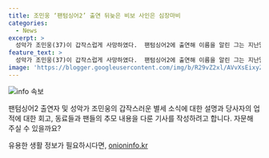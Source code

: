```yaml
---
title: 조민웅 ‘팬텀싱어2’ 출연 뒤늦은 비보 사인은 심장마비
categories:
  - News
excerpt: >
  성악가 조민웅(37)이 갑작스럽게 사망하였다.  팬텀싱어2에 출연해 이름을 알린 그는 지난달 29일 자택에서 숨진 채 발견되었고, 사인은 심장마비로 밝혀졌다. 연세대 성악과 출신으로, 팬들과 동료들은 그를 추모하며 애도의 마음을 전했다. 팬텀싱어1 출신 권서경과 가수 미스터붐박스도 그의 명복을 비는 글을 남겼다. 클릭하여 더 읽어보세요.
feature_text: >
  성악가 조민웅(37)이 갑작스럽게 사망하였다.  팬텀싱어2에 출연해 이름을 알린 그는 지난달 29일 자택에서 숨진 채 발견되었고, 사인은 심장마비로 밝혀졌다. 연세대 성악과 출신으로, 팬들과 동료들은 그를 추모하며 애도의 마음을 전했다. 팬텀싱어1 출신 권서경과 가수 미스터붐박스도 그의 명복을 비는 글을 남겼다. 클릭하여 더 읽어보세요.
image: 'https://blogger.googleusercontent.com/img/b/R29vZ2xl/AVvXsEixyZcFfHzMRdzZMjFBmAUKJYCLCGyLL1o632UiGVXcaFdKo_bkvkuCioo0uUKlGfBVcT3P84aROyZIXSBEx3Aw5nCQ3pTgDom1WDC4m8eifvWiAmWEEVb4x6G_l8C0QH225ldMjyaFvpxGEBGNO37VmDTDMHGhJPq73UglMfDca1-0aw/s1600/blogspot.png'
---
```


<p><img src="https://blogger.googleusercontent.com/img/b/R29vZ2xl/AVvXsEixyZcFfHzMRdzZMjFBmAUKJYCLCGyLL1o632UiGVXcaFdKo_bkvkuCioo0uUKlGfBVcT3P84aROyZIXSBEx3Aw5nCQ3pTgDom1WDC4m8eifvWiAmWEEVb4x6G_l8C0QH225ldMjyaFvpxGEBGNO37VmDTDMHGhJPq73UglMfDca1-0aw/s1600/blogspot.png" alt="info 속보" /></p>

<p>팬텀싱어2 출연자 및 성악가 조민웅의 갑작스러운 별세 소식에 대한 설명과 당사자의 업적에 대한 회고, 동료들과 팬들의 추모 내용을 다룬 기사를 작성하려고 합니다. 자문해 주실 수 있을까요?</p>
유용한 생활 정보가 필요하시다면, <a href="https://onioninfo.kr" rel="dofollow">onioninfo.kr</a>


